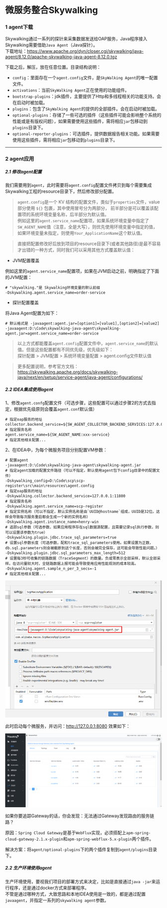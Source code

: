 # 微服务整合Skywalking

### 1 agent下载

Skywalking通过一系列的探针来采集数据发送给OAP服务，Java程序接入Skywalking需要借助`Java Agent`（Java探针）。  
下载地址：https://www.apache.org/dyn/closer.cgi/skywalking/java-agent/8.12.0/apache-skywalking-java-agent-8.12.0.tgz  

下载之后，解压，放在任意位置。目录结构说明：
- `config`：里面存在一个`agent.config`文件，是`SkyWalking Agent`的唯一配置文件。
- `activations`：当前`SkyWalking Agent`正在使用的功能组件。
- `bootstrap-plugins`：jdk插件，主要提供了Http和多线程相关的功能支持。会在启动时被加载。
- `plugins`：包含了`SkyWalking Agent`的提供的全部插件。会在启动时被加载。
- `optional-plugins`：存储了一些可选的插件（这些插件可能会影响整个系统的性能或是有版权问题），如果需要使用这些插件，需将相应`jar`包移动到`plugins`目录下。
- `optional-reporter-plugins`：可选插件，提供数据报告相关功能。如果需要使用这些插件，需将相应`jar`包移动到`plugins`目录下。

* * *

### 2 agent应用

##### 2.1 修改agent配置

我们需要用到`agent`，此时需要将`agent.config`配置文件拷贝到每个需要集成Skywalking工程的resource目录下，然后修改部分配置。

> `agent.config`是一个 KV 结构的配置文件，类似于`properties`文件，value 部分使用 `${}` 包裹，其中使用冒号分为两部分，
> 前半部分是可以覆盖该配置项的系统环境变量名称，后半部分为默认值。  
> 例如这里的`agent.service_name`配置项，如果系统环境变量中指定了`SW_AGENT_NAME`值（注意，全是大写），则优先使用环境变量中指定的值，
> 如果环境变量未指定，则使用`Your_ApplicationName`这个默认值。

> 直接把配置修改好后放到项目的resource目录下(或者其他路径)是最不容易才出错的一种方式，同时我们可以采用其他方式覆盖默认值：

- JVM配置覆盖

例如这里的`agent.service_name`配置项，如果在JVM启动之前，明确指定了下面的JVM配置：

```shell
# "skywalking."是 Skywalking环境变量的默认前缀
-Dskywalking.agent.service_name=order-service
```

- 探针配置覆盖

将Java Agent配置为如下：

```shell
# 默认格式是 -javaagent:agent.jar=[option1]=[value1],[option2]=[value2]
-javaagent:D:\Code\skywalking-java-agent\skywalking-agent.jar=agent.service_name=order-service
```

> 以上方式都能覆盖`agent.config`配置文件中，`agent.service_name`的默认值。但是这些配置都有不同优先级，优先级如下：  
探针配置 > JVM配置 > 系统环境变量配置 > agent.config文件默认值

> 更多配置说明，参考官方文档：https://skywalking.apache.org/docs/skywalking-java/next/en/setup/service-agent/java-agent/configurations/

##### 2.2 IDEA集成使用agent

1、修改`agent.confg`配置文件（可选步骤，这些配置可以通过步骤2的方式去指定，根据优先级原则会覆盖`agent.conf`默认值）

```shell
# 指定oap服务的地址
collector.backend_service=${SW_AGENT_COLLECTOR_BACKEND_SERVICES:127.0.0.1:11800}
# 指定服务名称
agent.service_name=${SW_AGENT_NAME:xxx-service}
# 指定其他相关配置...
```

2、在IDEA中，为每个微服务项目分别配置VM参数：

```shell
# 配置agent
-javaagent:D:\Code\skywalking-java-agent\skywalking-agent.jar
# 指定agent加载的配置文件路径（可以不指定，默认使用agent包下config目录中的配置文件）
-Dskywalking_config=D:\Code\scp\scp-register\src\main\resources\agent.config
# 指定oap服务的地址
-Dskywalking.collector.backend_service=127.0.0.1:11800
# 指定服务名称
-Dskywalking.agent.service_name=scp-register
# 指定实例名称（可以不指定，默认实例名称是由`UUID@hostname`组成，UUID是32位。这样会导致每次服务重启都会生成一个新的实例名称）
-Dskywalking.agent.instance_name=henry-win
# 追踪sql参数（可选参数，如果应用程序存在sql数据源配置，且需要记录sql执行参数，则可以设置该参数为true）
-Dskywalking.plugin.jdbc.trace_sql_parameters=true
# 设置sql参数长度（可选参数，配和trace_sql_parameters使用。如果设置为正数，db.sql.parameters则会被截断到这个长度，否则会被完全保存，这可能会导致性能问题。）
-Dskywalking.plugin.jdbc.sql_parameters_max_length=512
# 设置每3秒可收集的链路数据（TraceSegment）的数量。负或零表示全部采样，默认全部采样。在访问量较大时，全链路数据上报可能会导致使用应用性能观测的成本较高。
-Dskywalking.agent.sample_n_per_3_secs=-1
# 指定其他相关配置...
```

![](../_media/Snipaste_2022-10-06_17-15-50.png ':size=60%')

此时启动每个微服务，并访问：http://127.0.0.1:8080 效果如下：

![](../_media/Snipaste_2022-10-06_18-13-30.png ':size=100%')

如果你要追踪Gateway的话，你会发现：无法通过Gateway发现路由的服务链路？

原因：`Spring Cloud Gateway`是基于`WebFlux`实现，必须搭配上`apm-spring-cloud-gateway-2.1.x-plugin`和`apm-spring-webflux-5.x-plugin`两个插件。

解决方案：将`agent/optional-plugins`下的两个插件复制到`agent/plugins`目录下。

##### 2.2 生产环境使用agent

生产环境使用，要视我们项目的部署方式来决定，比如是直接通过`java -jar`来运行程序，还是通过docker方式来部署程序。  
不管是通过哪种方式，大致思路和本地IDEA使用是一致的，都是通过配置`javaagent`，并指定一系列的`skywalking agent`参数。
